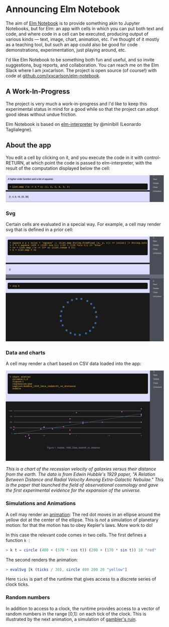 # Announcing Elm Notebook

The aim of [Elm Notebook](https://elm-notebook.lamdera.app) is to provide something akin to  Jupyter Notebooks, but for Elm: an app with cells in which you can put both text and code, and where code in a cell can be executed, producing output of various kinds — text, image, chart, animation, etc. I've thought of it mostly as a teaching
tool, but such an app could also be good for code demonstrations, experimentation,
 just playing around, etc.

I'd like Elm Notebook to be something both fun and useful, and so invite suggestions, bug reports, and collaboration.  You can reach me on the Elm Slack where I am jxxcarlson.  The project is open source (of course!) with code at
[github.com/jxxcarlson/elm-notebook](https://github.com/jxxcarlson/elm-notebook).



## A Work-In-Progress

The project is very much a work-in-progress and I'd like to keep this experimental status in mind for a good while so that the project can adopt good ideas without
undue friction.

Elm Notebook is based on [elm-interpreter](https://github.com/miniBill/elm-interpreter) by @minibill (Leonardo Taglialegne).

## About the app

You edit a cell by clicking on it, and you execute the code in it with control-RETURN, at which point the code is passed to elm-interpreter, with the result of the computation displayed below the cell:

![Cell](image/cell.png)

### Svg

Certain cells are evaluated in a special way. For example, a cell may render svg that is defined in a prior cell:

![Cell](image/svg.png)

### Data and charts

A cell may render a chart based on CSV data loaded into the
app:

![Cell](image/hubble-chart.png)

*This is a chart of the recession velocity of galaxies
versus their distance from the earth.  The data
is from Edwin Hubble's 1929 paper, 
"A Relation Between Distance and Radial Velocity Among Extra-Galactic Nebulae."
This is the paper that launched the field of observational cosmology
and gave the first experimental evidence for the expansion of the universe.*

### Simulations and Animations

A cell may render an
[animation](https://www.youtube.com/watch?v=XWM-mEgJA9s):
The red dot moves in an ellipse around the 
yellow dot at the center of the ellipse.
This is *not* a simulation of planetary motion:
for that the motion has to obey Kepler's laws.
More work to do!

In this case the relevant code comes in two cells. 
The first defines a function `k `:

```elm
> k t = circle (400 + (370 * cos t)) (200 + (170 * sin t)) 10 "red"
```

The second renders the animation:

```elm
> evalSvg [k (ticks / 30), circle 400 200 20 "yellow"]
```

Here `ticks` is part of the runtime that gives access
to a discrete series of clock ticks.

### Random numbers

In addition to access to a clock, the runtime provides
access to a vector of random numbers in the range [0,1]:
on each tick of the clock.  This is illustrated by 
the next animation, a simulation of [gambler's ruin](https://youtu.be/JE0Fz9YGh8Q).
